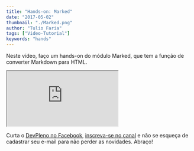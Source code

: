 ```yaml
---
title: "Hands-on: Marked"
date: "2017-05-02"
thumbnail: "./Marked.png"
author: "Tulio Faria"
tags: ["Video-Tutorial"]
keywords: "hands"
---
```



Neste vídeo, faço um hands-on do módulo Marked, que tem a função de converter Markdown para HTML.

<div class="embed-responsive embed-responsive-16by9 mb-4">
  <iframe class="embed-responsive-item" src="https://www.youtube.com/embed/bXOCbvSkdEg" allowfullscreen></iframe>
</div>

Curta o [DevPleno no Facebook](https://www.facebook.com/devpleno), [inscreva-se no canal](https://www.youtube.com/devplenocom) e não se esqueça de cadastrar seu e-mail para não perder as novidades. Abraço!